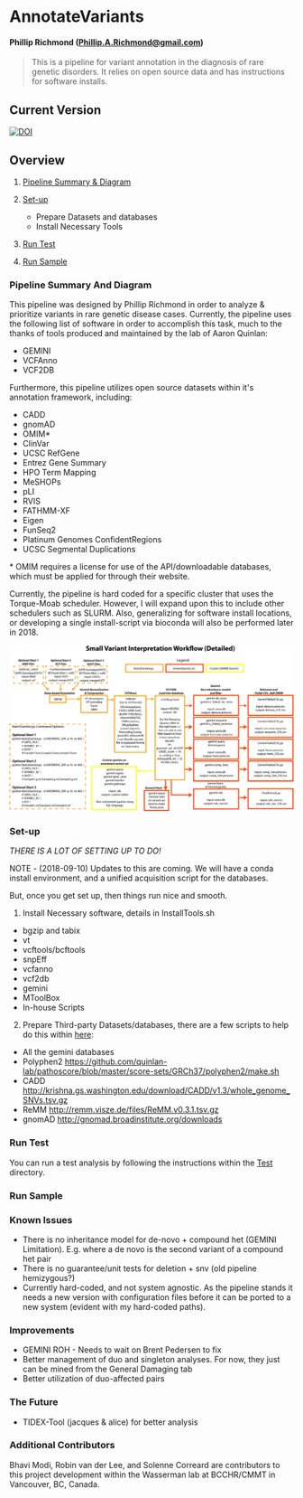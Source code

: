 # AnnotateVariants
#### Phillip Richmond (Phillip.A.Richmond@gmail.com)

> This is a pipeline for variant annotation in the diagnosis of rare genetic disorders. It relies on open source data and has instructions for software installs.

## Current Version
[![DOI](https://zenodo.org/badge/103580004.svg)](https://zenodo.org/badge/latestdoi/103580004)

## Overview
1. [Pipeline Summary & Diagram](#pipeline-summary-and-diagram)

2. [Set-up](#set-Up) 
	- Prepare Datasets and databases
	- Install Necessary Tools

3. [Run Test](#run-test)

4. [Run Sample](#run-sample)


### Pipeline Summary And Diagram
This pipeline was designed by Phillip Richmond in order to analyze & prioritize variants in rare genetic disease cases. Currently, the pipeline uses the following list of software in order to accomplish this task, much to the thanks of tools produced and maintained by the lab of Aaron Quinlan:
+ GEMINI
+ VCFAnno
+ VCF2DB

Furthermore, this pipeline utilizes open source datasets within it's annotation framework, including:
+ CADD 
+ gnomAD
+ OMIM\*
+ ClinVar
+ UCSC RefGene
+ Entrez Gene Summary
+ HPO Term Mapping
+ MeSHOPs
+ pLI
+ RVIS
+ FATHMM-XF
+ Eigen
+ FunSeq2
+ Platinum Genomes ConfidentRegions
+ UCSC Segmental Duplications

\* OMIM requires a license for use of the API/downloadable databases, which must be applied for through their website.

Currently, the pipeline is hard coded for a specific cluster that uses the Torque-Moab scheduler. However, I will expand upon this to include other schedulers such as SLURM. Also, generalizing for software install locations, or developing a single install-script via bioconda will also be performed later in 2018.


![](https://github.com/Phillip-a-richmond/AnnotateVariants/blob/master/Figures/Figure3-NewInterpretationPipeline.png)



### Set-up
*THERE IS A LOT OF SETTING UP TO DO!*  

NOTE - (2018-09-10) Updates to this are coming. We will have a conda install environment, and a unified acquisition script for the databases.

But, once you get set up, then things run nice and smooth.

1. Install Necessary software, details in InstallTools.sh
+ bgzip and tabix
+ vt
+ vcftools/bcftools
+ snpEff
+ vcfanno
+ vcf2db
+ gemini
+ MToolBox
+ In-house Scripts 


2. Prepare Third-party Datasets/databases, there are a few scripts to help do this within [here](https://github.com/Phillip-a-richmond/AnnotateVariants/tree/master/GetThirdPartyDatabases):
+ All the gemini databases
+ Polyphen2  https://github.com/quinlan-lab/pathoscore/blob/master/score-sets/GRCh37/polyphen2/make.sh
+ CADD  http://krishna.gs.washington.edu/download/CADD/v1.3/whole_genome_SNVs.tsv.gz 
+ ReMM  http://remm.visze.de/files/ReMM.v0.3.1.tsv.gz
+ gnomAD http://gnomad.broadinstitute.org/downloads


### Run Test
You can run a test analysis by following the instructions within the [Test](https://github.com/Phillip-a-richmond/AnnotateVariants/tree/master/Test) directory.

### Run Sample


### Known Issues
+ There is no inheritance model for de-novo + compound het (GEMINI Limitation). E.g. where a de novo is the second variant of a compound het pair
+ There is no guarantee/unit tests for deletion + snv (old pipeline hemizygous?)
+ Currently hard-coded, and not system agnostic. As the pipeline stands it needs a new version with configuration files before it can be ported to a new system (evident with my hard-coded paths).



### Improvements
+ GEMINI ROH - Needs to wait on Brent Pedersen to fix
+ Better management of duo and singleton analyses. For now, they just can be mined from the General Damaging tab
+ Better utilization of duo-affected pairs

### The Future 
+ TIDEX-Tool (jacques & alice) for better analysis

### Additional Contributors
Bhavi Modi, Robin van der Lee, and Solenne Correard are contributors to this project development within the Wasserman lab at BCCHR/CMMT in Vancouver, BC, Canada.



